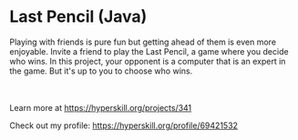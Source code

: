 # Last Pencil (Java)

<p>Playing with friends is pure fun but getting ahead of them is even more enjoyable. Invite a friend to play the Last Pencil, a game where you decide who wins. In this project, your opponent is a computer that is an expert in the game. But it's up to you to choose who wins.</p><br/><br/>Learn more at <a href="https://hyperskill.org/projects/341">https://hyperskill.org/projects/341</a>

Check out my profile: https://hyperskill.org/profile/69421532
